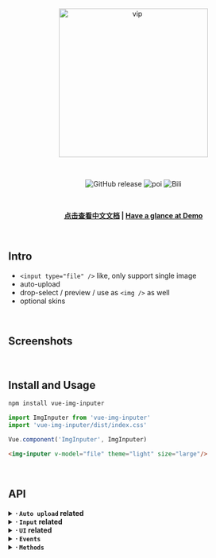 <br>

<p align="center">
  <img width="300px" src="./src/assets/vip-logo.png" alt="vip" />
</p>
<br>

<p align="center">
  <img alt="GitHub release" src="https://img.shields.io/badge/release-v2.0.0-orange.svg?style=for-the-badge"/>
  <img alt="poi" src="https://img.shields.io/badge/poi-10-green.svg?style=for-the-badge"/>
  <img alt="Bili" src="https://img.shields.io/badge/bili-3-blue.svg?style=for-the-badge"/>
</p>

<br>

<p align="center">
  <b>
    <a href="https://github.com/waynecz/vue-img-inputer/blob/master/README-CN.MD">点击查看中文文档</a>
    |
    <a href="http://waynecz.github.io/VueImgInputer/index.html">Have a glance at Demo</a>
  </b>
</p>

<br>

## Intro

- `<input type="file" />` like, only support single image
- auto-upload
- drop-select / preview / use as `<img />` as well
- optional skins

<br>

## Screenshots

<br>

## Install and Usage

```bash
npm install vue-img-inputer
```

```javascript
import ImgInputer from 'vue-img-inputer'
import 'vue-img-inputer/dist/index.css'

Vue.component('ImgInputer', ImgInputer)
```

```html
<img-inputer v-model="file" theme="light" size="large"/>
```

<br>

## API

<details><summary><strong>∙ <code>Auto upload</code> related</strong></summary>
<br>

1.  **`auto-uoload`**: Boolean  
    set to enable auto-upload

2.  **`action`**: String  
    upload request URL

3.  **`upload-key`**: String  
    **default**: `file`  
    key name in form-data

4.  **`extra-data`**: Object  
    extra data append in request's form-data

5.  **`headers`**: Object  
    set additional headers of request

6.  **`with-cookie`**: Boolean  
    whether cookies will send

7.  **`on-start`**: Function  
    **params**: func ( file )  
    hook function when upload start

8.  **`on-progress`**: Function  
    **params**: func ( event, file )  
    hook function when uploading, get progress by `event.percent`

9.  **`on-success`**: Function  
    **params**: func ( res, file )  
    hook function when upload success, `res` is response from server

10. **`on-error`**: Function  
    **params**: func ( err, file )  
    hook function when upload failed

<br/>
</details>

<details><summary><strong>∙ <code>Input</code> related</strong></summary>
<br>

1.  **`accept`**: String  
    **default**: `image/*,video/*;`  
    suggest to set a specific value like `image/jpg,image/gif;` for wildcard will lead to a serious delay

2.  **`placeholder`**: String  
    **default**: `点击或拖拽选择图片`

3.  **`id`**: String  
    **default**: random string in 4 length  
    id of input tag

4.  **`readonly`**: Boolean

5.  **`capture`**: Boolean  
    **default**: `false`  
    whether use camera directly in mobile

6.  **`max-size`**: Number  
    **default**: 5120  
    max-size of image (KB)

7.  **`name`**: Boolean  
    name of input tag

<br/>
</details>

<details><summary><strong>∙ <code>UI</code> related</strong></summary>
<br>

1.  **`img-src`**: String  
    image resource let component behavior like `<img />`

2.  **`theme`**: String  
    **default**: `material`
    two themes optional (light / material)

3.  **`size`**: String
    small / normal / large

4.  **`icon`**: String  
    clip / img / img2

5.  **`ali-icon`**: String  
    if you use [iconfont.cn](http://iconfont.cn/), set unicode of any icon to custom

6.  **`no-mask`**: Boolean  
    remove mask when hover

7.  **`no-hover-effect`**: Boolean  
    remove all hover effect (include text) when hover

8.  **`bottom-text`**: String  
    **default**: `点击或拖拽图片以修改`  
    text in the bottom when hover

9.  **`readonly-tip-text`**: String  
    **default**: `不可更改`  
    visible only the state is `readonly`, cover bottom-text

<br/>
</details>

<details><summary><strong>∙ <code>Events</code></strong></summary>
<br>

1.  **`on-change`**: Function  
    **params**: func ( file, fileName )  
    hook function when file selected

<br/>
</details>

<details><summary><strong>∙ <code>Methods</code></strong></summary>
<br>

1.  **`reset`**  
    reset componet but will not clear `img-src`

<br/>
</details>
